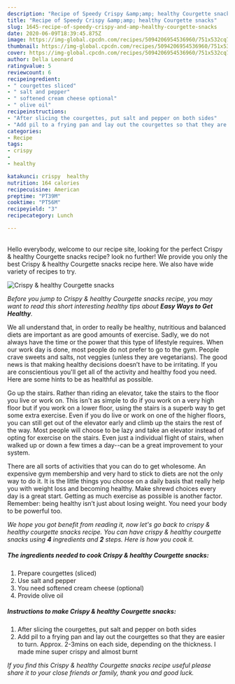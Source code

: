 ```yaml
---
description: "Recipe of Speedy Crispy &amp;amp; healthy Courgette snacks"
title: "Recipe of Speedy Crispy &amp;amp; healthy Courgette snacks"
slug: 1645-recipe-of-speedy-crispy-and-amp-healthy-courgette-snacks
date: 2020-06-09T18:39:45.875Z
image: https://img-global.cpcdn.com/recipes/5094206954536960/751x532cq70/crispy-healthy-courgette-snacks-recipe-main-photo.jpg
thumbnail: https://img-global.cpcdn.com/recipes/5094206954536960/751x532cq70/crispy-healthy-courgette-snacks-recipe-main-photo.jpg
cover: https://img-global.cpcdn.com/recipes/5094206954536960/751x532cq70/crispy-healthy-courgette-snacks-recipe-main-photo.jpg
author: Della Leonard
ratingvalue: 5
reviewcount: 6
recipeingredient:
- " courgettes sliced"
- " salt and pepper"
- " softened cream cheese optional"
- " olive oil"
recipeinstructions:
- "After slicing the courgettes, put salt and pepper on both sides"
- "Add pil to a frying pan and lay out the courgettes so that they are easier to turn. Approx. 2-3mins on each side, depending on the thickness. I made mine super crispy and almost burnt"
categories:
- Recipe
tags:
- crispy
- 
- healthy

katakunci: crispy  healthy 
nutrition: 164 calories
recipecuisine: American
preptime: "PT39M"
cooktime: "PT56M"
recipeyield: "3"
recipecategory: Lunch

---
```

<br>
Hello everybody, welcome to our recipe site, looking for the perfect Crispy &amp; healthy Courgette snacks recipe? look no further! We provide you only the best Crispy &amp; healthy Courgette snacks recipe here. We also have wide variety of recipes to try.
<br>


![Crispy &amp; healthy Courgette snacks](https://img-global.cpcdn.com/recipes/5094206954536960/751x532cq70/crispy-healthy-courgette-snacks-recipe-main-photo.jpg)

<i>Before you jump to Crispy &amp; healthy Courgette snacks recipe, you may want to read this short interesting healthy tips about <strong>Easy Ways to Get Healthy</strong>.</i>

We all understand that, in order to really be healthy, nutritious and balanced diets are important as are good amounts of exercise. Sadly, we do not always have the time or the power that this type of lifestyle requires. When our work day is done, most people do not prefer to go to the gym. People crave sweets and salts, not veggies (unless they are vegetarians). The good news is that making healthy decisions doesn’t have to be irritating. If you are conscientious you'll get all of the activity and healthy food you need. Here are some hints to be as healthful as possible.

Go up the stairs. Rather than riding an elevator, take the stairs to the floor you live or work on. This isn't as simple to do if you work on a very high floor but if you work on a lower floor, using the stairs is a superb way to get some extra exercise. Even if you do live or work on one of the higher floors, you can still get out of the elevator early and climb up the stairs the rest of the way. Most people will choose to be lazy and take an elevator instead of opting for exercise on the stairs. Even just a individual flight of stairs, when walked up or down a few times a day--can be a great improvement to your system. 

There are all sorts of activities that you can do to get wholesome. An expensive gym membership and very hard to stick to diets are not the only way to do it. It is the little things you choose on a daily basis that really help you with weight loss and becoming healthy. Make shrewd choices every day is a great start. Getting as much exercise as possible is another factor. Remember: being healthy isn’t just about losing weight. You need your body to be powerful too. 


<i>We hope you got benefit from reading it, now let's go back to crispy &amp; healthy courgette snacks recipe. You can have crispy &amp; healthy courgette snacks using <strong>4</strong> ingredients and <strong>2</strong> steps. Here is how you cook it.
</i>

##### The ingredients needed to cook Crispy &amp; healthy Courgette snacks:

1. Prepare  courgettes (sliced)
1. Use  salt and pepper
1. You need  softened cream cheese (optional)
1. Provide  olive oil


##### Instructions to make Crispy &amp; healthy Courgette snacks:

1. After slicing the courgettes, put salt and pepper on both sides
1. Add pil to a frying pan and lay out the courgettes so that they are easier to turn. Approx. 2-3mins on each side, depending on the thickness. I made mine super crispy and almost burnt


<i>If you find this Crispy &amp; healthy Courgette snacks recipe useful please share it to your close friends or family, thank you and good luck.</i>
